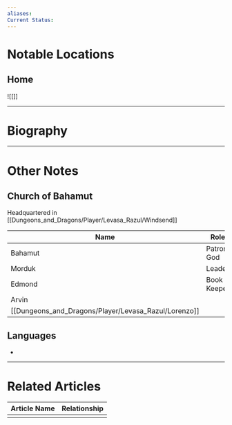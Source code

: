 ```yaml
---
aliases: 
Current Status: 
---
```

# Notable Locations
## Home
![[]]

---
# Biography

---
# Other Notes
## Church of Bahamut
Headquartered in [[Dungeons_and_Dragons/Player/Levasa_Razul/Windsend]]

| Name        | Role        |
| ----------- | ----------- |
| Bahamut     | Patron God  |
| Morduk      | Leader      |
| Edmond      | Book Keeper |
| Arvin       |             |
| [[Dungeons_and_Dragons/Player/Levasa_Razul/Lorenzo]] |             |

## Languages
- 

---
# Related Articles

| Article Name | Relationship |
| ------------ | ------------ |
|              |              |
